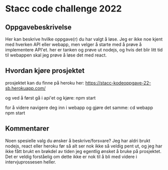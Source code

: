 # Stacc code challenge 2022

## Oppgavebeskrivelse
Her kan beskrive hvilke oppgave(r) du har valgt å løse.
Jeg er ikke noe kjent med hverken API eller webapp, men velger å starte med å prøve å implementere API'et. her er tanken og prøve ut nodejs, og hvis det blir litt tid til webappen skal jeg prøve å løse det med react. 

## Hvordan kjøre prosjektet
prosjektet kan du finne på heroku her: https://stacc-kodeoppgave-22-sb.herokuapp.com/

og ved å først gå i api'et og kjøre:
npm start

for å videre navigere deg inn i webapp og gjøre det samme:
cd webapp
npm start

## Kommentarer
Noen spesielle valg du ønsker å beskrive/forsvare?
Jeg har aldri brukt nodejs, react eller heroku før så alt ser nok ikke så veldig pent ut, og jeg har ikke fått brukt en brøkdel av tiden
jeg egentlig ønsket å bruke på prosjektet. Det er veldig forståelig om dette ikke er nok til å bli med videre i intervjuprossesen heller.
